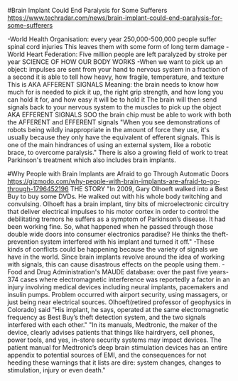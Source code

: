 #Brain Implant Could End Paralysis for Some Sufferers
https://www.techradar.com/news/brain-implant-could-end-paralysis-for-some-sufferers

-World Health Organisation: every year 250,000-500,000 people suffer spinal cord injuries
  This leaves them with some form of long term damage
-World Heart Federation: Five million people are left paralyzed by stroke per year
SCIENCE OF HOW OUR BODY WORKS
-When we want to pick up an object: impulses are sent from your hand to nervous system in a fraction of a second
  it is able to tell how heavy, how fragile, temperature, and texture
  This is AKA AFFERENT SIGNALS
  Meaning: the brain needs to know how much for is needed to pick it up, the right grip strength, and how long you can hold it for, and how easy it will be to hold it
  The brain will then send signals back to your nervous system to the muscles to pick up the object AKA EFFERENT SIGNALS
SOO the brain chip must be able to work with both the AFFERENT and EFFERENT signals
"When you see demonstrations of robots being wildly inappropriate in the amount of force they use, it's usually because they only have the equivalent of efferent signals. This is one of the main hindrances of using an external system, like a robotic brace, to overcome paralysis."
There is also a growing field of work to treat Parkinson's treatment which also includes brain implants.

#Why People with Brain Implants are Afraid to go Through Automatic Doors
https://gizmodo.com/why-people-with-brain-implants-are-afraid-to-go-through-1796452196
THE STORY
"In 2009, Gary Olhoeft walked into a Best Buy to buy some DVDs. He walked out with his whole body twitching and convulsing. Olhoeft has a brain implant, tiny bits of microelectronic circuitry that deliver electrical impulses to his motor cortex in order to control the debilitating tremors he suffers as a symptom of Parkinson’s disease. It had been working fine. So, what happened when he passed through those double wide doors into consumer electronics paradise? He thinks the theft-prevention system interfered with his implant and turned it off."
-These kinds of conflicts could be happening because the variety of signals we have in the world. Since brain implants revolve around the idea of working with signals, this can cause disastrous effects on the people using them.
-Food and Drug Administration's MAUDE database: over the past five years-374 cases where electromagnetic interference was reportedly a factor in an injury involving medical devices including neural implants, pacemakers and insulin pumps.
  Problem occurred with airport security, using massagers, or just being near electrical sources.
Olhoeft(retired professor of geophysics in Colorado) said "His implant, he says, operated at the same electromagnetic frequency as Best Buy’s theft detection system, and the two signals interfered with each other."
"In its manuals, Medtronic, the maker of the device, clearly advises patients that things like hairdryers, cell phones, power tools, and yes, in-store security systems may impact devices. The patient manual for Medtronic’s deep brain stimulation devices has an entire appendix to potential sources of EMI, and the consequences for not heeding these warnings that it lists are dire: system changes, changes to stimulation, injury or even death."
